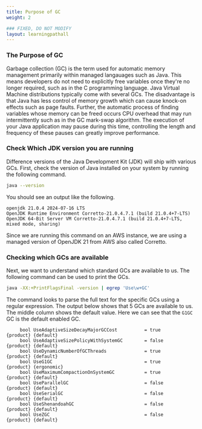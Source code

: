```yaml
---
title: Purpose of GC
weight: 2

### FIXED, DO NOT MODIFY
layout: learningpathall
---
```


### The Purpose of GC

Garbage collection (GC) is the term used for automatic memory management primarily within managed langauages such as Java. This means developers do not need to explicitly free variables once they're no longer required, such as in the C programming language. Java Virtual Machine distributions typically come with several GCs. The disadvantage is that Java has less control of memory growth which can cause knock-on effects such as page faults. Further, the automatic process of finding variables whose memory can be freed occurs CPU overhead that may run intermittently such as in the GC mark-swap algorithm. The execution of your Java application may pause during this time, controlling the length and frequency of these pauses can greatly improve performance.

### Check Which JDK version you are running

Difference versions of the Java Development Kit (JDK) will ship with various GCs. First, check the version of Java installed on your system by running the following command. 

```bash
java --version
```

You should see an output like the following.

```output
openjdk 21.0.4 2024-07-16 LTS
OpenJDK Runtime Environment Corretto-21.0.4.7.1 (build 21.0.4+7-LTS)
OpenJDK 64-Bit Server VM Corretto-21.0.4.7.1 (build 21.0.4+7-LTS, mixed mode, sharing)
```

Since we are running this command on an AWS instance, we are using a managed version of OpenJDK 21 from AWS also called Corretto. 

### Checking which GCs are available

Next, we want to understand which standard GCs are available to us. The following command can be used to print the GCs. 

```bash
java -XX:+PrintFlagsFinal -version | egrep 'Use\w+GC'
```

The command looks to parse the full text for the specific GCs using a regular expression. The output below shows that 5 GCs are available to us. The middle column shows the default value. Here we can see that the `G1GC` GC is the default enabled GC. 

```output
     bool UseAdaptiveSizeDecayMajorGCCost          = true                                      {product} {default}
     bool UseAdaptiveSizePolicyWithSystemGC        = false                                     {product} {default}
     bool UseDynamicNumberOfGCThreads              = true                                      {product} {default}
     bool UseG1GC                                  = true                                      {product} {ergonomic}
     bool UseMaximumCompactionOnSystemGC           = true                                      {product} {default}
     bool UseParallelGC                            = false                                     {product} {default}
     bool UseSerialGC                              = false                                     {product} {default}
     bool UseShenandoahGC                          = false                                     {product} {default}
     bool UseZGC                                   = false                                     {product} {default}

```

